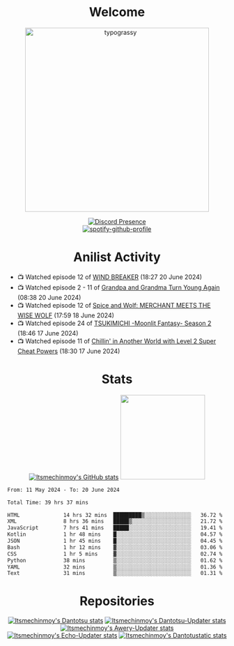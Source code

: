 <div align="center">

# Welcome
<a href="https://github.com/kawarimidoll/typograssy">
    <img alt="typograssy" src="https://typograssy.deno.dev/api?text=%E3%82%88%E3%81%86%E3%81%93%E3%81%9D%E3%81%BF%E3%81%AA%E3%81%95%E3%82%93%20-%20Itsmechinmoy--&&l0=none&l1=82d9d0&l2=027353&l3=038c4c&l4=01402e&bg=none&frame=none&speed=100&comment=" width="421.99">
</a>

[![Discord Presence](https://lanyard.cnrad.dev/api/523539866311720963?theme=dark&bg=Oe1116&animated=false&hideDiscrim=true&borderRadius=30px&hideActivity=whenNotUsed)](https://discord.com/users/523539866311720963)<br>
[![spotify-github-profile](https://spotify-github-profile.kittinanx.com/api/view?uid=31zczwoe3obxakjgkio7anubhkaq&cover_image=true&theme=novatorem&show_offline=true&background_color=121212&interchange=false&bar_color=53b14f&bar_color=ffffff&bar_color_cover=false)](https://spotify-github-profile.vercel.app/api/view?uid=31zczwoe3obxakjgkio7anubhkaq&redirect=true)
</div>

<div align="center">

# Anilist Activity
</div>
<!-- ANILIST_ACTIVITY:start -->

-   📺 Watched episode 12 of [WIND BREAKER](https://anilist.co/anime/163270) (18:27 20 June 2024)
-   📺 Watched episode 2 - 11 of [Grandpa and Grandma Turn Young Again](https://anilist.co/anime/168138) (08:38 20 June 2024)
-   📺 Watched episode 12 of [Spice and Wolf: MERCHANT MEETS THE WISE WOLF](https://anilist.co/anime/145728) (17:59 18 June 2024)
-   📺 Watched episode 24 of [TSUKIMICHI -Moonlit Fantasy- Season 2](https://anilist.co/anime/139518) (18:46 17 June 2024)
-   📺 Watched episode 11 of [Chillin' in Another World with Level 2 Super Cheat Powers](https://anilist.co/anime/170130) (18:30 17 June 2024)

<!-- ANILIST_ACTIVITY:end -->
<div align="center">
    
# Stats
[![Itsmechinmoy's GitHub stats](https://github-readme-stats.vercel.app/api?username=itsmechinmoy&show_icons=true&theme=algolia)](https://github.com/anuraghazra/github-readme-stats)
<img src="https://github-readme-stackoverflow.vercel.app/?userID=25004176&theme=dark" height="194"/>
</div>
<!--START_SECTION:waka-->

```txt
From: 11 May 2024 - To: 20 June 2024

Total Time: 39 hrs 37 mins

HTML              14 hrs 32 mins  █████████▒░░░░░░░░░░░░░░░   36.72 %
XML               8 hrs 36 mins   █████▒░░░░░░░░░░░░░░░░░░░   21.72 %
JavaScript        7 hrs 41 mins   █████░░░░░░░░░░░░░░░░░░░░   19.41 %
Kotlin            1 hr 48 mins    █░░░░░░░░░░░░░░░░░░░░░░░░   04.57 %
JSON              1 hr 45 mins    █░░░░░░░░░░░░░░░░░░░░░░░░   04.45 %
Bash              1 hr 12 mins    ▓░░░░░░░░░░░░░░░░░░░░░░░░   03.06 %
CSS               1 hr 5 mins     ▓░░░░░░░░░░░░░░░░░░░░░░░░   02.74 %
Python            38 mins         ▒░░░░░░░░░░░░░░░░░░░░░░░░   01.62 %
YAML              32 mins         ▒░░░░░░░░░░░░░░░░░░░░░░░░   01.36 %
Text              31 mins         ▒░░░░░░░░░░░░░░░░░░░░░░░░   01.31 %
```

<!--END_SECTION:waka-->
<div align="center">

# Repositories
[![Itsmechinmoy's Dantotsu stats](https://github-readme-stats.vercel.app/api/pin/?username=itsmechinmoy&repo=dantotsu&show_icons=true&theme=algolia&description_lines_count=1)](https://github.com/itsmechinmoy/dantotsu)
[![Itsmechinmoy's Dantotsu-Updater stats](https://github-readme-stats.vercel.app/api/pin/?username=itsmechinmoy&repo=dantotsu-updater&show_icons=true&theme=algolia&description_lines_count=1)](https://github.com/itsmechinmoy/dantotsu-updater)
[![Itsmechinmoy's Awery-Updater stats](https://github-readme-stats.vercel.app/api/pin/?username=itsmechinmoy&repo=awery-updater&show_icons=true&theme=algolia&description_lines_count=1)](https://github.com/itsmechinmoy/awery-updater)
[![Itsmechinmoy's Echo-Updater stats](https://github-readme-stats.vercel.app/api/pin/?username=itsmechinmoy&repo=echo-updater&show_icons=true&theme=algolia&description_lines_count=1)](https://github.com/itsmechinmoy/echo-updater)
[![Itsmechinmoy's Dantotustatic stats](https://github-readme-stats.vercel.app/api/pin/?username=itsmechinmoy&repo=dantotustatic&show_icons=true&theme=algolia&description_lines_count=1)](https://github.com/itsmechinmoy/dantotustatic)
</div>
